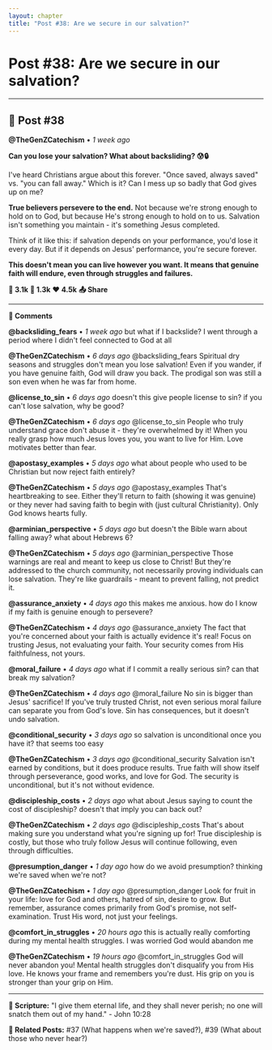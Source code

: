 ```yaml
---
layout: chapter
title: "Post #38: Are we secure in our salvation?"
---
```

# Post #38: Are we secure in our salvation?

---

## 📱 Post #38

**@TheGenZCatechism** • *1 week ago*

**Can you lose your salvation? What about backsliding? 😰🔒**

I've heard Christians argue about this forever. "Once saved, always saved" vs. "you can fall away." Which is it? Can I mess up so badly that God gives up on me?

**True believers persevere to the end.** Not because we're strong enough to hold on to God, but because He's strong enough to hold on to us. Salvation isn't something you maintain - it's something Jesus completed.

Think of it like this: if salvation depends on your performance, you'd lose it every day. But if it depends on Jesus' performance, you're secure forever.

**This doesn't mean you can live however you want. It means that genuine faith will endure, even through struggles and failures.**

**💭 3.1k** **🔄 1.3k** **❤️ 4.5k** **📤 Share**

---

**💬 Comments**

**@backsliding_fears** • *1 week ago*
but what if I backslide? I went through a period where I didn't feel connected to God at all

**@TheGenZCatechism** • *6 days ago*
@backsliding_fears Spiritual dry seasons and struggles don't mean you lose salvation! Even if you wander, if you have genuine faith, God will draw you back. The prodigal son was still a son even when he was far from home.

**@license_to_sin** • *6 days ago*
doesn't this give people license to sin? if you can't lose salvation, why be good?

**@TheGenZCatechism** • *6 days ago*
@license_to_sin People who truly understand grace don't abuse it - they're overwhelmed by it! When you really grasp how much Jesus loves you, you want to live for Him. Love motivates better than fear.

**@apostasy_examples** • *5 days ago*
what about people who used to be Christian but now reject faith entirely?

**@TheGenZCatechism** • *5 days ago*
@apostasy_examples That's heartbreaking to see. Either they'll return to faith (showing it was genuine) or they never had saving faith to begin with (just cultural Christianity). Only God knows hearts fully.

**@arminian_perspective** • *5 days ago*
but doesn't the Bible warn about falling away? what about Hebrews 6?

**@TheGenZCatechism** • *5 days ago*
@arminian_perspective Those warnings are real and meant to keep us close to Christ! But they're addressed to the church community, not necessarily proving individuals can lose salvation. They're like guardrails - meant to prevent falling, not predict it.

**@assurance_anxiety** • *4 days ago*
this makes me anxious. how do I know if my faith is genuine enough to persevere?

**@TheGenZCatechism** • *4 days ago*
@assurance_anxiety The fact that you're concerned about your faith is actually evidence it's real! Focus on trusting Jesus, not evaluating your faith. Your security comes from His faithfulness, not yours.

**@moral_failure** • *4 days ago*
what if I commit a really serious sin? can that break my salvation?

**@TheGenZCatechism** • *4 days ago*
@moral_failure No sin is bigger than Jesus' sacrifice! If you've truly trusted Christ, not even serious moral failure can separate you from God's love. Sin has consequences, but it doesn't undo salvation.

**@conditional_security** • *3 days ago*
so salvation is unconditional once you have it? that seems too easy

**@TheGenZCatechism** • *3 days ago*
@conditional_security Salvation isn't earned by conditions, but it does produce results. True faith will show itself through perseverance, good works, and love for God. The security is unconditional, but it's not without evidence.

**@discipleship_costs** • *2 days ago*
what about Jesus saying to count the cost of discipleship? doesn't that imply you can back out?

**@TheGenZCatechism** • *2 days ago*
@discipleship_costs That's about making sure you understand what you're signing up for! True discipleship is costly, but those who truly follow Jesus will continue following, even through difficulties.

**@presumption_danger** • *1 day ago*
how do we avoid presumption? thinking we're saved when we're not?

**@TheGenZCatechism** • *1 day ago*
@presumption_danger Look for fruit in your life: love for God and others, hatred of sin, desire to grow. But remember, assurance comes primarily from God's promise, not self-examination. Trust His word, not just your feelings.

**@comfort_in_struggles** • *20 hours ago*
this is actually really comforting during my mental health struggles. I was worried God would abandon me

**@TheGenZCatechism** • *19 hours ago*
@comfort_in_struggles God will never abandon you! Mental health struggles don't disqualify you from His love. He knows your frame and remembers you're dust. His grip on you is stronger than your grip on Him.

---

**📖 Scripture:** "I give them eternal life, and they shall never perish; no one will snatch them out of my hand." - John 10:28

**🔗 Related Posts:** #37 (What happens when we're saved?), #39 (What about those who never hear?) 
